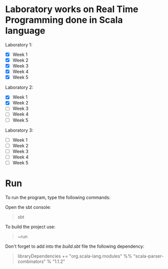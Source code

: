 ﻿# Laboratory works on Real Time Programming done in Scala language

Laboratory 1: 
- [x] Week 1
- [x] Week 2
- [x] Week 3
- [x] Week 4
- [x] Week 5

Laboratory 2: 
- [x] Week 1
- [x] Week 2
- [ ] Week 3
- [ ] Week 4
- [ ] Week 5

Laboratory 3: 
- [ ] Week 1
- [ ] Week 2
- [ ] Week 3
- [ ] Week 4
- [ ] Week 5

# Run

To run the program, type the following commands: 

Open the sbt console: 
> sbt

To build the project use: 
> ~run

Don't forget to add into the *build.sbt* file the following dependency:
> libraryDependencies += "org.scala-lang.modules" %% "scala-parser-combinators" % "1.1.2"
